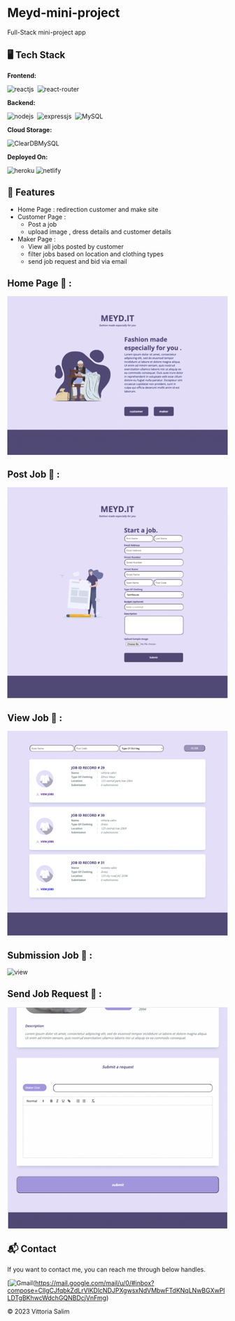 # Meyd-mini-project

Full-Stack mini-project app

## 🖥️ Tech Stack

**Frontend:**

![reactjs](https://img.shields.io/badge/React-20232A?style=for-the-badge&logo=react&logoColor=61DAFB)&nbsp;
![react-router](https://img.shields.io/badge/React_Router-CA4245?style=for-the-badge&logo=react-router&logoColor=white)&nbsp;

**Backend:**

![nodejs](https://img.shields.io/badge/Node.js-43853D?style=for-the-badge&logo=node.js&logoColor=white)&nbsp;
![expressjs](https://img.shields.io/badge/Express.js-000000?style=for-the-badge&logo=express&logoColor=white)&nbsp;
![MySQL](https://img.shields.io/badge/MySQL-0077B5?style=for-the-badge&logo=mysql&logoColor=white)&nbsp;

**Cloud Storage:**

![ClearDBMySQL](https://img.shields.io/badge/ClearDB-0078D4?style=for-the-badge&logo=clearDB&logoColor=white)

**Deployed On:**

![heroku](https://img.shields.io/badge/Heroku-430098?style=for-the-badge&logo=heroku&logoColor=white)
![netlify](https://img.shields.io/badge/Netlify-blue?style=for-the-badge&logo=netlify&logoColor=white)

## 🚀 Features

- Home Page : redirection customer and make site
- Customer Page : 
    - Post a job 
    - upload image , dress details and customer details
- Maker Page :
    - View all jobs posted by customer
    - filter jobs based on location and clothing types
    - send job request and bid via email

## Home Page 🙈 :
![home](./image_page/home.png)

## Post Job 🙈 :
![post](./image_page/post_job.png)

## View Job 🙈 :
![view](./image_page/view_jobs.png)

## Submission Job 🙈 :
![view](./image_page/ubmission.png)

## Send Job Request 🙈 :
![view](./image_page/send_email.png)

<h2>📬 Contact</h2>

If you want to contact me, you can reach me through below handles.

[![Gmail](https://img.shields.io/badge/Gmail-0077B5?style=for-the-badge&logo=gmail&logoColor=white)(https://mail.google.com/mail/u/0/#inbox?compose=CllgCJfqbkZdLrVlKDlcNDJPXgwsxNdVMbwFTdKNqLNwBGXwPlLDTgBKhwcWdchGQNBDcjVnFmg)

© 2023 Vittoria Salim

